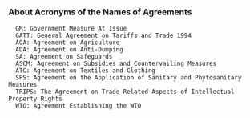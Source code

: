 ### About Acronyms of the Names of Agreements
      GM: Government Measure At Issue
      GATT: General Agreement on Tariffs and Trade 1994
      AOA: Agreement on Agriculture
      ADA: Agreement on Anti-Dumping
      SA: Agreement on Safeguards
      ASCM: Agreement on Subsidies and Countervailing Measures
      ATC: Agreement on Textiles and Clothing
      SPS: Agreement on the Application of Sanitary and Phytosanitary Measures
      TRIPS: The Agreement on Trade-Related Aspects of Intellectual Property Rights
      WTO: Agreement Establishing the WTO
